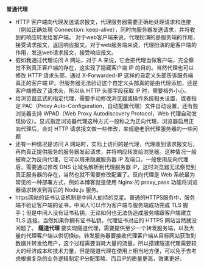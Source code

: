 **普通代理**
* HTTP 客户端向代理发送请求报文，代理服务器需要正确地处理请求和连接（例如正确处理 Connection: keep-alive），同时向服务器发送请求，并将收到的响应转发给客户端。
对于web客户端来说，代理扮演的是服务端的作用，接受请求报文，返回响应报文。对于web服务端来说，代理扮演的是客户端的作用，发送web请求报文，接受响应报文。
* 假如我通过代理访问 A 网站，对于 A 来说，它会把代理当做客户端，完全察觉不到真正客户端的存在，这实现了隐藏客户端 IP 的目的。当然代理也可以修改 HTTP 请求头部，通过 X-Forwarded-IP 这样的自定义头部告诉服务端真正的客户端 IP。但服务器无法验证这个自定义头部真的是由代理添加，还是客户端修改了请求头，所以从 HTTP 头部字段获取 IP 时，需要格外小心。
* 给浏览器显式的指定代理，需要手动修改浏览器或操作系统相关设置，或者指定 PAC（Proxy Auto-Configuration，自动配置代理）文件自动设置，还有些浏览器支持 WPAD（Web Proxy Autodiscovery Protocol，Web 代理自动发现协议）。显式指定浏览器代理这种方式一般称之为正向代理，浏览器启用正向代理后，会对 HTTP 请求报文做一些修改，来规避老旧代理服务器的一些问题
* 还有一种情况是访问 A 网站时，实际上访问的是代理，代理收到请求报文后，再向真正提供服务的服务器发起请求，并将响应转发给浏览器。这种情况一般被称之为反向代理，它可以用来隐藏服务器 IP 及端口。一般使用反向代理后，需要通过修改 DNS 让域名解析到代理服务器 IP，这时浏览器无法察觉到真正服务器的存在，当然也就不需要修改配置了。反向代理是 Web 系统最为常见的一种部署方式，例如本博客就是使用 Nginx 的 proxy_pass 功能将浏览器请求转发到背后的 Node.js 服务。
* https网站的证书认证机制是中间人劫持的克星。普通的HTTPS服务中，服务端不验证客户端的证书，中间人可以作为客户端与服务端成功完成 TLS 握手；但是中间人没有证书私钥，无论如何也无法伪造成服务端跟客户端建立 TLS 连接。当然如果你拥有证书私钥，代理证书对应的 HTTPS 网站当然就没问题了。
**隧道代理**
要实现隧道代理，需要提供至少一个转发服务端，以及大量的代理客户端以供切换ip。转发服务器要接收代理客户端从目标网站获取到数据并转发给用户，这个过程需要消耗大量的流量。所以搭建隧道代理需要较大的经济成本和技术力量，但是隧道代理在使用上相当地方便，可以免于去考虑根据复杂的业务逻辑制定IP分配策略，而且IP的质量更高，效果更好。


